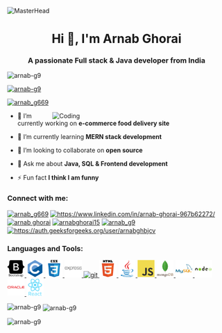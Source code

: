 ![MasterHead](https://user-images.githubusercontent.com/99876749/204871672-98eeac12-1d33-4f4a-9aa3-c0d820b6d942.gif)

<h1 align="center">Hi 👋, I'm Arnab Ghorai</h1>
<h3 align="center">A passionate Full stack & Java developer from India</h3>

<p align="left"> <img src="https://komarev.com/ghpvc/?username=arnab-g9&label=Profile%20views&color=0e75b6&style=flat" alt="arnab-g9" /> </p>

<p align="left"> <a href="https://github.com/ryo-ma/github-profile-trophy"><img src="https://github-profile-trophy.vercel.app/?username=arnab-g9" alt="arnab-g9" /></a> </p>

<p align="left"> <a href="https://twitter.com/arnab_g669" target="blank"><img src="https://img.shields.io/twitter/follow/arnab_g669?logo=twitter&style=for-the-badge" alt="arnab_g669" /></a> </p>

<img align="right" alt="Coding" width="400" src="https://i.pinimg.com/originals/50/83/e0/5083e0a2a7dcaae07c142e8b87036a27.gif">


- 🔭 I’m currently working on **e-commerce food delivery site**

- 🌱 I’m currently learning **MERN stack development**

- 👯 I’m looking to collaborate on **open source**

- 💬 Ask me about **Java, SQL & Frontend development**

- ⚡ Fun fact **I think I am funny**

<h3 align="left">Connect with me:</h3>
<p align="left">
<a href="https://twitter.com/arnab_g669" target="blank"><img align="center" src="https://raw.githubusercontent.com/rahuldkjain/github-profile-readme-generator/master/src/images/icons/Social/twitter.svg" alt="arnab_g669" height="30" width="40" /></a>
<a href="https://linkedin.com/in/https://www.linkedin.com/in/arnab-ghorai-967b62272/" target="blank"><img align="center" src="https://raw.githubusercontent.com/rahuldkjain/github-profile-readme-generator/master/src/images/icons/Social/linked-in-alt.svg" alt="https://www.linkedin.com/in/arnab-ghorai-967b62272/" height="30" width="40" /></a>
<a href="https://fb.com/arnab ghorai" target="blank"><img align="center" src="https://raw.githubusercontent.com/rahuldkjain/github-profile-readme-generator/master/src/images/icons/Social/facebook.svg" alt="arnab ghorai" height="30" width="40" /></a>
<a href="https://www.hackerrank.com/arnabghorai15" target="blank"><img align="center" src="https://raw.githubusercontent.com/rahuldkjain/github-profile-readme-generator/master/src/images/icons/Social/hackerrank.svg" alt="arnabghorai15" height="30" width="40" /></a>
<a href="https://www.leetcode.com/arnab_g9" target="blank"><img align="center" src="https://raw.githubusercontent.com/rahuldkjain/github-profile-readme-generator/master/src/images/icons/Social/leet-code.svg" alt="arnab_g9" height="30" width="40" /></a>
<a href="https://auth.geeksforgeeks.org/user/https://auth.geeksforgeeks.org/user/arnabghbjcv" target="blank"><img align="center" src="https://raw.githubusercontent.com/rahuldkjain/github-profile-readme-generator/master/src/images/icons/Social/geeks-for-geeks.svg" alt="https://auth.geeksforgeeks.org/user/arnabghbjcv" height="30" width="40" /></a>
</p>

<h3 align="left">Languages and Tools:</h3>
<p align="left"> <a href="https://getbootstrap.com" target="_blank" rel="noreferrer"> <img src="https://raw.githubusercontent.com/devicons/devicon/master/icons/bootstrap/bootstrap-plain-wordmark.svg" alt="bootstrap" width="40" height="40"/> </a> <a href="https://www.cprogramming.com/" target="_blank" rel="noreferrer"> <img src="https://raw.githubusercontent.com/devicons/devicon/master/icons/c/c-original.svg" alt="c" width="40" height="40"/> </a> <a href="https://www.w3schools.com/css/" target="_blank" rel="noreferrer"> <img src="https://raw.githubusercontent.com/devicons/devicon/master/icons/css3/css3-original-wordmark.svg" alt="css3" width="40" height="40"/> </a> <a href="https://expressjs.com" target="_blank" rel="noreferrer"> <img src="https://raw.githubusercontent.com/devicons/devicon/master/icons/express/express-original-wordmark.svg" alt="express" width="40" height="40"/> </a> <a href="https://git-scm.com/" target="_blank" rel="noreferrer"> <img src="https://www.vectorlogo.zone/logos/git-scm/git-scm-icon.svg" alt="git" width="40" height="40"/> </a> <a href="https://www.w3.org/html/" target="_blank" rel="noreferrer"> <img src="https://raw.githubusercontent.com/devicons/devicon/master/icons/html5/html5-original-wordmark.svg" alt="html5" width="40" height="40"/> </a> <a href="https://www.java.com" target="_blank" rel="noreferrer"> <img src="https://raw.githubusercontent.com/devicons/devicon/master/icons/java/java-original.svg" alt="java" width="40" height="40"/> </a> <a href="https://developer.mozilla.org/en-US/docs/Web/JavaScript" target="_blank" rel="noreferrer"> <img src="https://raw.githubusercontent.com/devicons/devicon/master/icons/javascript/javascript-original.svg" alt="javascript" width="40" height="40"/> </a> <a href="https://www.mongodb.com/" target="_blank" rel="noreferrer"> <img src="https://raw.githubusercontent.com/devicons/devicon/master/icons/mongodb/mongodb-original-wordmark.svg" alt="mongodb" width="40" height="40"/> </a> <a href="https://www.mysql.com/" target="_blank" rel="noreferrer"> <img src="https://raw.githubusercontent.com/devicons/devicon/master/icons/mysql/mysql-original-wordmark.svg" alt="mysql" width="40" height="40"/> </a> <a href="https://nodejs.org" target="_blank" rel="noreferrer"> <img src="https://raw.githubusercontent.com/devicons/devicon/master/icons/nodejs/nodejs-original-wordmark.svg" alt="nodejs" width="40" height="40"/> </a> <a href="https://www.oracle.com/" target="_blank" rel="noreferrer"> <img src="https://raw.githubusercontent.com/devicons/devicon/master/icons/oracle/oracle-original.svg" alt="oracle" width="40" height="40"/> </a> <a href="https://reactjs.org/" target="_blank" rel="noreferrer"> <img src="https://raw.githubusercontent.com/devicons/devicon/master/icons/react/react-original-wordmark.svg" alt="react" width="40" height="40"/> </a> </p>

<p><img align="left" src="https://github-readme-stats.vercel.app/api/top-langs?username=arnab-g9&show_icons=true&locale=en&layout=compact" alt="arnab-g9" /></p>

<p>&nbsp;<img align="center" src="https://github-readme-stats.vercel.app/api?username=arnab-g9&show_icons=true&locale=en" alt="arnab-g9" /></p>

<p><img align="center" src="https://github-readme-streak-stats.herokuapp.com/?user=arnab-g9&" alt="arnab-g9" /></p>
